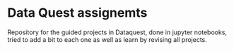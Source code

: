 # Data Quest assignemts
Repository for the guided projects in Dataquest, done in jupyter notebooks, tried to add a bit to each one as well as
learn by revising all projects.
